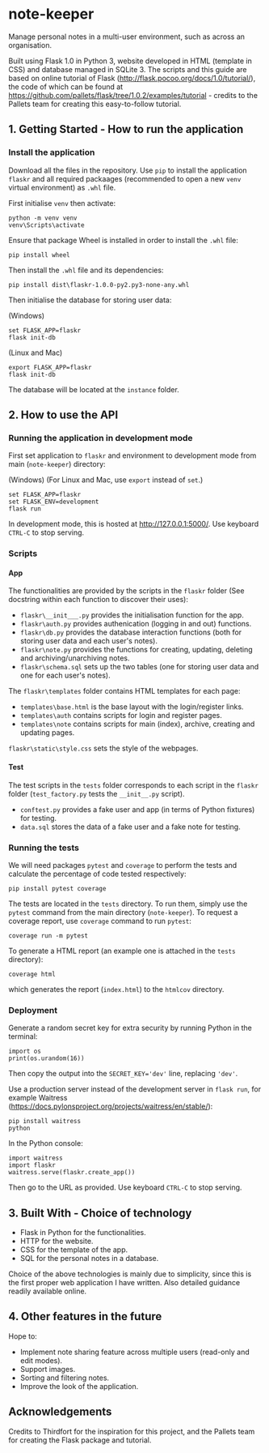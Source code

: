 # note-keeper
Manage personal notes in a multi-user environment, such as across an organisation.

Built using Flask 1.0 in Python 3, website developed in HTML (template in CSS) and database managed in SQLite 3. The scripts and this guide are based on online tutorial of Flask (http://flask.pocoo.org/docs/1.0/tutorial/), the code of which can be found at https://github.com/pallets/flask/tree/1.0.2/examples/tutorial - credits to the Pallets team for creating this easy-to-follow tutorial.

## 1. Getting Started - How to run the application
### Install the application
Download all the files in the repository. Use ```pip``` to install the application ```flaskr``` and all required packaages (recommended to open a new ```venv``` virtual environment) as ```.whl``` file.

First initialise ```venv``` then activate:
```
python -m venv venv
venv\Scripts\activate
```

Ensure that package Wheel is installed in order to install the ```.whl``` file:
```
pip install wheel
```

Then install the ```.whl``` file and its dependencies:
```
pip install dist\flaskr-1.0.0-py2.py3-none-any.whl
```

Then initialise the database for storing user data:

(Windows)
```
set FLASK_APP=flaskr
flask init-db
```

(Linux and Mac)
```
export FLASK_APP=flaskr
flask init-db
```

The database will be located at the ```instance``` folder.

## 2. How to use the API
### Running the application in development mode
First set application to ```flaskr``` and environment to development mode from main (```note-keeper```) directory:

(Windows) (For Linux and Mac, use ```export``` instead of ```set```.)
```
set FLASK_APP=flaskr
set FLASK_ENV=development
flask run
```

In development mode, this is hosted at http://127.0.0.1:5000/. Use keyboard ```CTRL-C``` to stop serving.

### Scripts
#### App
The functionalities are provided by the scripts in the ```flaskr``` folder (See docstring within each function to discover their uses):

- ```flaskr\__init___.py``` provides the initialisation function for the app.
- ```flaskr\auth.py``` provides authenication (logging in and out) functions.
- ```flaskr\db.py``` provides the database interaction functions (both for storing user data and each user's notes).
- ```flaskr\note.py``` provides the functions for creating, updating, deleting and archiving/unarchiving notes.
- ```flaskr\schema.sql``` sets up the two tables (one for storing user data and one for each user's notes).

The ```flaskr\templates``` folder contains HTML templates for each page:

- ```templates\base.html``` is the base layout with the login/register links.
- ```templates\auth``` contains scripts for login and register pages.
- ```templates\note``` contains scripts for main (index), archive, creating and updating pages.

```flaskr\static\style.css``` sets the style of the webpages.

#### Test
The test scripts in the ```tests``` folder corresponds to each script in the ```flaskr``` folder (```test_factory.py``` tests the ```__init__.py``` script).
- ```conftest.py``` provides a fake user and app (in terms of Python fixtures) for testing.
- ```data.sql``` stores the data of a fake user and a fake note for testing.

### Running the tests
We will need packages ```pytest``` and ```coverage``` to perform the tests and calculate the percentage of code tested respectively:
```
pip install pytest coverage
```

The tests are located in the ```tests``` directory. To run them, simply use the ```pytest``` command from the main directory (```note-keeper```). To request a coverage report, use ```coverage``` command to run ```pytest```:
```
coverage run -m pytest
```

To generate a HTML report (an example one is attached in the ```tests``` directory):
```
coverage html
```
which generates the report (```index.html```) to the ```htmlcov``` directory.

### Deployment
Generate a random secret key for extra security by running Python in the terminal:
```
import os
print(os.urandom(16))
```
Then copy the output into the ```SECRET_KEY='dev'``` line, replacing ```'dev'```.

Use a production server instead of the development server in ```flask run```, for example Waitress (https://docs.pylonsproject.org/projects/waitress/en/stable/):
```
pip install waitress
python
```
In the Python console:
```
import waitress
import flaskr
waitress.serve(flaskr.create_app())
```
Then go to the URL as provided. Use keyboard ```CTRL-C``` to stop serving.

## 3. Built With - Choice of technology
- Flask in Python for the functionalities.
- HTTP for the website.
- CSS for the template of the app.
- SQL for the personal notes in a database.

Choice of the above technologies is mainly due to simplicity, since this is the first proper web application I have written. Also detailed guidance readily available online.

## 4. Other features in the future
Hope to:
- Implement note sharing feature across multiple users (read-only and edit modes).
- Support images.
- Sorting and filtering notes.
- Improve the look of the application.

## Acknowledgements
Credits to Thirdfort for the inspiration for this project, and the Pallets team for creating the Flask package and tutorial.

